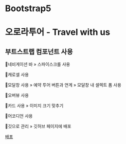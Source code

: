 # Bootstrap5

# 오로라투어 - Travel with us

## 부트스트랩 컴포넌트 사용

📌네비게이션 바
» 스파이스크롤 사용

📌캐로셀 사용

📌모달창 사용
» 예약 투어 버튼과 연계
» 모달창 내 셀렉트 폼 사용

📌오버뷰 사용

📌카드 사용
» 이미지 크기 맞추기

📌어코디언 사용

📌깃으로 관리
» 깃허브 페이지에 배포

[배포](https://soneun.github.io/BS5-Tour/)
